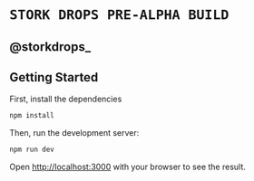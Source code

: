 # `STORK DROPS PRE-ALPHA BUILD`

## @storkdrops_

<!-- @TODO -->

## Getting Started

First, install the dependencies

```bash
npm install
```

Then, run the development server:

```bash
npm run dev
```

Open [http://localhost:3000](http://localhost:3000) with your browser to see the result.
